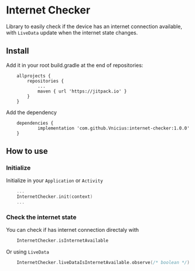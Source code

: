 # Internet Checker

Library to easily check if the device has an internet connection available, with `LiveData` update when the internet state changes.

## Install

Add it in your root build.gradle at the end of repositories:

```
	allprojects {
		repositories {
			...
			maven { url 'https://jitpack.io' }
		}
	}
```

Add the dependency

```
	dependencies {
	        implementation 'com.github.Vnicius:internet-checker:1.0.0'
	}
```

## How to use

### Initialize

Initialize in your `Application` or `Activity`

```kotlin
    ...
    InternetChecker.init(context)
    ...
```

### Check the internet state

You can check if has internet connection directaly with

```kotlin
    InternetChecker.isInternetAvailable
```

Or using `LiveData`

```kotlin
    InternetChecker.liveDataIsInternetAvailable.observe(/* boolean */)
```
